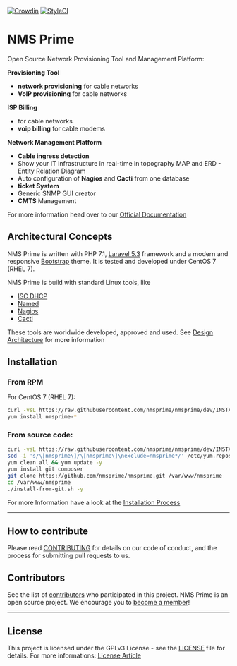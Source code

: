 [![Crowdin](https://d322cqt584bo4o.cloudfront.net/nmsprime/localized.svg)](https://crowdin.com/project/nmsprime)
[![StyleCI](https://github.styleci.io/repos/109520753/shield?branch=dev)](https://github.styleci.io/repos/109520753)


# NMS Prime

Open Source Network Provisioning Tool and Management Platform:

**Provisioning Tool**
- **network provisioning** for cable networks
- **VoIP provisioning** for cable networks

**ISP Billing**
- for cable networks
- **voip billing** for cable modems

**Network Management Platform**
- **Cable ingress detection**
- Show your IT infrastructure in real-time in topography MAP and ERD - Entity Relation Diagram
- Auto configuration of **Nagios** and **Cacti** from one database
- **ticket System**
- Generic SNMP GUI creator
- **CMTS** Management

For more information head over to our [Official Documentation](https://devel.roetzer-engineering.com/confluence/display/NMS/NMS+PRIME)


## Architectural Concepts

NMS Prime is written with PHP 7.1, [Laravel 5.3](https://laravel.com/) framework and a modern and responsive [Bootstrap](http://getbootstrap.com/) theme. It is tested and developed under CentOS 7 (RHEL 7).

NMS Prime is build with standard Linux tools, like
- [ISC DHCP](https://www.isc.org/downloads/dhcp/)
- [Named](https://linux.die.net/man/8/named)
- [Nagios](https://www.nagios.org/)
- [Cacti](https://www.cacti.net/index.php)

These tools are worldwide developed, approved and used. See [Design Architecture](https://devel.roetzer-engineering.com/confluence/display/NMS/Architecture+Guidelines) for more information


## Installation

### From RPM

For CentOS 7 (RHEL 7):

```bash
curl -vsL https://raw.githubusercontent.com/nmsprime/nmsprime/dev/INSTALL-REPO.sh | bash
yum install nmsprime-*
```

### From source code:

```bash
curl -vsL https://raw.githubusercontent.com/nmsprime/nmsprime/dev/INSTALL-REPO.sh | bash
sed -i 's/\[nmsprime\]/\[nmsprime\]\nexclude=nmsprime*/' /etc/yum.repos.d/nmsprime.repo
yum clean all && yum update -y
yum install git composer
git clone https://github.com/nmsprime/nmsprime.git /var/www/nmsprime
cd /var/www/nmsprime
./install-from-git.sh -y
```

For more Information have a look at the [Installation Process](https://devel.roetzer-engineering.com/confluence/display/NMS/Installation)


---

## How to contribute

Please read [CONTRIBUTING](CONTRIBUTING.md) for details on our code of conduct, and the process for submitting pull requests to us.


## Contributors

See the list of [contributors](https://github.com/nmsprime/nmsprime/graphs/contributors) who participated in this project. NMS Prime is an open source project. We encourage you to [become a member](https://www.nmsprime.com/about)!

---

## License

This project is licensed under the GPLv3 License - see the [LICENSE](LICENSE.md) file for details. For more informations: [License Article](https://devel.roetzer-engineering.com/confluence/display/NMS/License)
